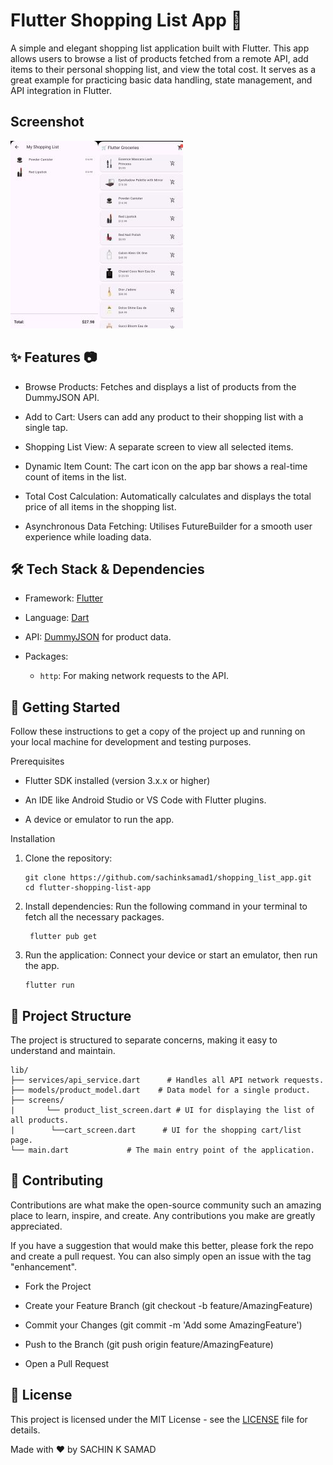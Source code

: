 # Flutter Shopping List App 🛒
A simple and elegant shopping list application built with Flutter. This app allows users to browse a list of products fetched from a remote API, add items to their personal shopping list, and view the total cost. It serves as a great example for practicing basic data handling, state management, and API integration in Flutter.
## Screenshot
![Screenshot1](Screenshot1_shopping_list_app.jpg)![Screenshot2](Screenshot2_shopping_list_app.jpg)

## ✨ Features 📷

  * Browse Products: Fetches and displays a list of products from the DummyJSON API.

 * Add to Cart: Users can add any product to their shopping list with a single tap.

  * Shopping List View: A separate screen to view all selected items.

  * Dynamic Item Count: The cart icon on the app bar shows a real-time count of items in the list.

  * Total Cost Calculation: Automatically calculates and displays the total price of all items in the shopping list.

  * Asynchronous Data Fetching: Utilises FutureBuilder for a smooth user experience while loading data.

## 🛠️ Tech Stack & Dependencies

  - Framework: [Flutter](https://flutter.dev/)

  - Language: [Dart](https://dart.dev/)

  - API: [DummyJSON](https://dummyjson.com/) for product data.

  - Packages:

    - `http`: For making network requests to the API.

## 🚀 Getting Started

Follow these instructions to get a copy of the project up and running on your local machine for development and testing purposes.

Prerequisites
  - Flutter SDK installed (version 3.x.x or higher)

  - An IDE like Android Studio or VS Code with Flutter plugins.
  
  - A device or emulator to run the app.

Installation

  1. Clone the repository:
      ```
      git clone https://github.com/sachinksamad1/shopping_list_app.git
      cd flutter-shopping-list-app
      ```

  2. Install dependencies:
     Run the following command in your terminal to fetch all the necessary packages.
      ```
       flutter pub get
      ```
  3. Run the application:
     Connect your device or start an emulator, then run the app.
      ```
      flutter run
      ```

## 📂 Project Structure
The project is structured to separate concerns, making it easy to understand and maintain.
```
lib/
├── services/api_service.dart      # Handles all API network requests.
├── models/product_model.dart    # Data model for a single product.
├── screens/
|       └── product_list_screen.dart # UI for displaying the list of all products.
|        └──cart_screen.dart      # UI for the shopping cart/list page.
└── main.dart             # The main entry point of the application.
```

## 🤝 Contributing
Contributions are what make the open-source community such an amazing place to learn, inspire, and create. Any contributions you make are greatly appreciated.

If you have a suggestion that would make this better, please fork the repo and create a pull request. You can also simply open an issue with the tag "enhancement".

  - Fork the Project

  - Create your Feature Branch (git checkout -b feature/AmazingFeature)

  - Commit your Changes (git commit -m 'Add some AmazingFeature')

  - Push to the Branch (git push origin feature/AmazingFeature)

  - Open a Pull Request

## 📄 License
This project is licensed under the MIT License - see the [LICENSE](LICENSE) file for details.

Made with ❤️ by SACHIN K SAMAD
